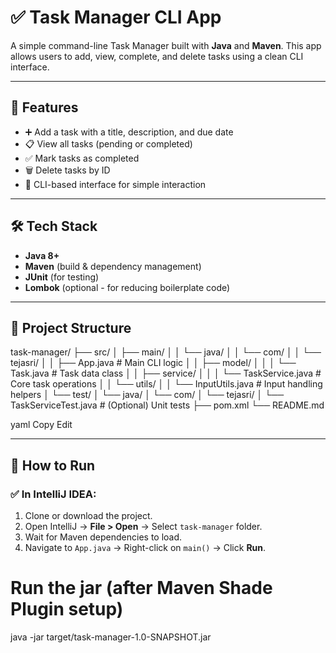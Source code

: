 # ✅ Task Manager CLI App

A simple command-line Task Manager built with **Java** and **Maven**. This app allows users to add, view, complete, and delete tasks using a clean CLI interface.

---

## 📌 Features

- ➕ Add a task with a title, description, and due date
- 📋 View all tasks (pending or completed)
- ✅ Mark tasks as completed
- 🗑️ Delete tasks by ID
- 🚀 CLI-based interface for simple interaction

---

## 🛠️ Tech Stack

- **Java 8+**
- **Maven** (build & dependency management)
- **JUnit** (for testing)
- **Lombok** (optional - for reducing boilerplate code)

---

## 📁 Project Structure

task-manager/
├── src/
│ ├── main/
│ │ └── java/
│ │ └── com/
│ │ └── tejasri/
│ │ ├── App.java # Main CLI logic
│ │ ├── model/
│ │ │ └── Task.java # Task data class
│ │ ├── service/
│ │ │ └── TaskService.java # Core task operations
│ │ └── utils/
│ │ └── InputUtils.java # Input handling helpers
│ └── test/
│ └── java/
│ └── com/
│ └── tejasri/
│ └── TaskServiceTest.java # (Optional) Unit tests
├── pom.xml
└── README.md

yaml
Copy
Edit

---

## 🚀 How to Run

### ✅ In IntelliJ IDEA:

1. Clone or download the project.
2. Open IntelliJ → **File > Open** → Select `task-manager` folder.
3. Wait for Maven dependencies to load.
4. Navigate to `App.java` → Right-click on `main()` → Click **Run**.


# Run the jar (after Maven Shade Plugin setup)
java -jar target/task-manager-1.0-SNAPSHOT.jar
